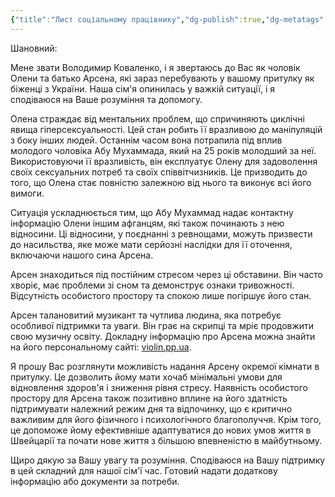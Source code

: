 ```yaml
---
{"title":"Лист соціальному працівнику","dg-publish":true,"dg-metatags":null,"dg-home":null,"permalink":"/list-soczialnomu-praczivniku/list-soczialnomu-praczivniku/","dgPassFrontmatter":true,"noteIcon":""}
---
```



Шановний:

Мене звати Володимир Коваленко, і я звертаюсь до Вас як чоловік Олени та батько Арсена, які зараз перебувають у вашому притулку як біженці з України. Наша сім'я опинилась у важкій ситуації, і я сподіваюся на Ваше розуміння та допомогу.

Олена страждає від ментальних проблем, що спричиняють циклічні явища гіперсексуальності. Цей стан робить її вразливою до маніпуляцій з боку інших людей. Останнім часом вона потрапила під вплив молодого чоловіка Абу Мухаммада, який на 25 років молодший за неї. Використовуючи її вразливість, він експлуатує Олену для задоволення своїх сексуальних потреб та своїх співвітчизників. Це призводить до того, що Олена стає повністю залежною від нього та виконує всі його вимоги.

Ситуація ускладнюється тим, що Абу Мухаммад надає контактну інформацію Олени іншим афганцям, які також починають з нею відносини. Ці відносини, у поєднанні з ревнощами, можуть призвести до насильства, яке може мати серйозні наслідки для її оточення, включаючи нашого сина Арсена.

Арсен знаходиться під постійним стресом через ці обставини. Він часто хворіє, має проблеми зі сном та демонструє ознаки тривожності. Відсутність особистого простору та спокою лише погіршує його стан.

Арсен талановитий музикант та чутлива людина, яка потребує особливої підтримки та уваги. Він грає на скрипці та мріє продовжити свою музичну освіту. Докладну інформацію про Арсена можна знайти на його персональному сайті: [violin.pp.ua](http://violin.pp.ua).

Я прошу Вас розглянути можливість надання Арсену окремої кімнати в притулку. Це дозволить йому мати хочаб мінімальні умови для відновлення здоров'я і зниження рівня стресу. Наявність особистого простору для Арсена також позитивно вплине на його здатність підтримувати належний режим дня та відпочинку, що є критично важливим для його фізичного і психологічного благополуччя. Крім того, це допоможе йому ефективніше адаптуватися до нових умов життя в Швейцарії та почати нове життя з більшою впевненістю в майбутньому.

Щиро дякую за Вашу увагу та розуміння. Сподіваюся на Вашу підтримку в цей складний для нашої сім'ї час. Готовий надати додаткову інформацію або документи за потреби.